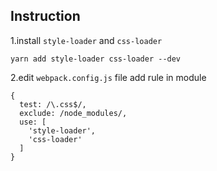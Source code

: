 ## Instruction

1.install `style-loader` and `css-loader`

```
yarn add style-loader css-loader --dev
```

2.edit `webpack.config.js` file add rule in module

```
{
  test: /\.css$/,
  exclude: /node_modules/,
  use: [
    'style-loader',
    'css-loader'
  ]
}
``` 
